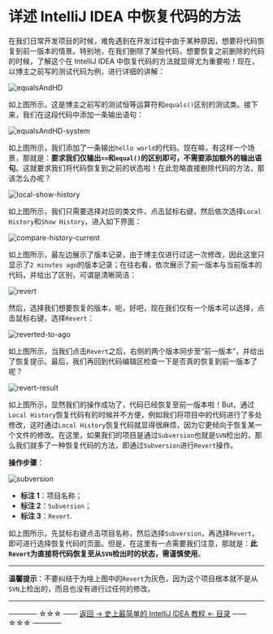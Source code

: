 # 详述 IntelliJ IDEA 中恢复代码的方法

在我们日常开发项目的时候，难免遇到在开发过程中由于某种原因，想要将代码恢复到前一版本的情景。特别地，在我们删除了某些代码，想要恢复之前删除的代码的时候，了解这个在 IntelliJ IDEA 中恢复代码的方法就显得尤为重要啦！现在，以博主之前写的测试代码为例，进行详细的讲解：

![equalsAndHD](https://github.com/guobinhit/intellij-idea-tutorial/blob/master/images/recovery-code/equalsAndHD.png)

如上图所示，这是博主之前写的测试恒等运算符和`equals()`区别的测试类。接下来，我们在这段代码中添加一条输出语句：

![equalsAndHD-system](https://github.com/guobinhit/intellij-idea-tutorial/blob/master/images/recovery-code/equalsAndHD-system.png)

如上图所示，我们添加了一条输出`hello world`的代码。现在嘛，有这样一个场景，那就是：**要求我们仅输出`==`和`equal()`的区别即可，不需要添加额外的输出语句**。这就要求我们将代码恢复到之前的状态啦！在此忽略直接删除代码的方法，那该怎么办呢？

![local-show-history](https://github.com/guobinhit/intellij-idea-tutorial/blob/master/images/recovery-code/local-show-history.png)

如上图所示，我们只需要选择对应的类文件，点击鼠标右键，然后依次选择`Local History`和`Show History`，进入如下界面：

![compare-history-current](https://github.com/guobinhit/intellij-idea-tutorial/blob/master/images/recovery-code/compare-history-current.png)

如上图所示，最左边展示了版本记录，由于博主仅进行过这一次修改，因此这里只显示了`2 minutes ago`的版本记录；在往右看，依次展示了前一版本与当前版本的代码，并给出了区别，可谓是清晰简洁：

![revert](https://github.com/guobinhit/intellij-idea-tutorial/blob/master/images/recovery-code/revert.png)

然后，选择我们想要恢复的版本，呃，好吧，现在我们仅有一个版本可以选择，点击鼠标右键，选择`Revert`：

![reverted-to-ago](https://github.com/guobinhit/intellij-idea-tutorial/blob/master/images/recovery-code/reverted-to-ago.png)

如上图所示，当我们点击`Revert`之后，右侧的两个版本同步至“前一版本”，并给出了恢复提示。最后，我们再回到代码编辑区检查一下是否真的恢复到前一版本了呢？

![revert-result](https://github.com/guobinhit/intellij-idea-tutorial/blob/master/images/recovery-code/revert-result.png)

如上图所示，显然我们的操作成功了，代码已经恢复至前一版本啦！But，通过`Local History`恢复代码有的时候并不方便，例如我们将项目中的代码进行了多处修改，这时通过`Local History`恢复代码就显得很麻烦，因为它更倾向于恢复某一个文件的修改。在这里，如果我们的项目是通过`Subversion`也就是`SVN`检出的，那么我们就多了一种恢复代码的方法，即通过`Subversion`进行`Revert`操作。

**操作步骤**：

![subversion](https://github.com/guobinhit/intellij-idea-tutorial/blob/master/images/recovery-code/subversion.png)

 - **标注 1**：项目名称；
 - **标注 2**：`Subversion`；
 - **标注 3**：`Revert`.

如上图所示，先鼠标右键点击项目名称，然后选择`Subversion`，再选择`Revert`，即可进行选择恢复代码的页面。但是，在这里有一点需要我们注意，那就是：**此`Revert`为直接将代码恢复至从`SVN`检出时的状态，需谨慎使用**。


----------

**温馨提示**：不要纠结于为啥上图中的`Revert`为灰色，因为这个项目根本就不是从`SVN`上检出的，而且也没有进行过任何的修改。

----------
———— ☆☆☆ —— [返回 -> 史上最简单的 IntelliJ IDEA 教程 <- 目录](https://github.com/guobinhit/intellij-idea-tutorial/blob/master/README.md) —— ☆☆☆ ————
